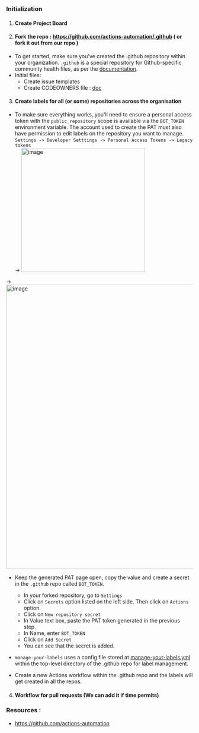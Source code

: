 ### Initialization

1. #### Create Project Board

2. #### Fork the repo : https://github.com/actions-automation/.github  ( or fork it out from our repo )
  
  - To get started, make sure you've created the .github repository within your organization. `.github` is a special repository for Github-specific community health files, as per the [documentation](https://docs.github.com/en/communities/setting-up-your-project-for-healthy-contributions/creating-a-default-community-health-file).
  - Initial files: 
       - Create issue templates
       - Create CODEOWNERS file : [doc](https://docs.github.com/en/repositories/managing-your-repositorys-settings-and-features/customizing-your-repository/about-code-owners#codeowners-file-location)
    
3. ####  Create labels for all (or some) repositories across the organisation

  - To make sure everything works, you'll need to ensure a personal access token with the `public_repository` scope is available via the `BOT_TOKEN` environment variable. The account used to create the PAT must also have permission to edit labels on the repository you want to manage.
   `Settings -> Developer Setttings -> Personal Access Tokens -> Legacy tokens `   
-> <img width="334" alt="image" src="https://user-images.githubusercontent.com/58063491/168667521-6e7e9831-0f60-45e7-b319-b606df9f303f.png">

-> <img width="766" alt="image" src="https://user-images.githubusercontent.com/58063491/168667077-7d9e514c-4a48-4176-9ca8-97544905208d.png">

  - Keep the generated PAT page open, copy the value and create a secret in the `.github` repo called `BOT_TOKEN`.
      - In your forked repository, go to `Settings`
      - Click on `Secrets` option listed on the left side. Then click on `Actions` option.
      - Click on `New repository secret`
      - In Value text box, paste the PAT token generated in the previous step.
      - In Name, enter `BOT_TOKEN`
      - Click on `Add Secret`
      - You can see that the secret is added.
 
  - `manage-your-labels` uses a config file stored at [manage-your-labels.yml](https://github.com/Josh-01/vigilant-waffle/blob/master/.github/manage-your-labels.yml) within the top-level directory of the .github repo for label management.

  - Create a new Actions workflow within the .github repo and the labels will get created in all the repos.

4. #### Workflow for pull requests (We can add it if time permits)
   

 ### Resources : 
- https://github.com/actions-automation 
